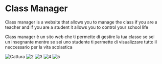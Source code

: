 # Class Manager
Class manager is a website that allows you to manage the class if you are a teacher and if you are a student it allows you to control your school life


Class manager è un sito web che ti permette di gestire la tua classe se sei un insegnante mentre se sei uno studente ti permette di visualizzare tutto il neccessario per la vita scolastica

![Cattura](https://user-images.githubusercontent.com/110239117/187040675-5e93ec9a-b819-41b0-9434-544b4808d7c4.PNG)
![2](https://user-images.githubusercontent.com/110239117/187040677-90f76a82-3feb-4c93-813f-28bab8de3875.PNG)
![3](https://user-images.githubusercontent.com/110239117/187040680-8a1f3257-10ef-4681-a33e-1bdaee5cf6f2.PNG)
![4](https://user-images.githubusercontent.com/110239117/187040682-decef883-3b15-490c-ba48-d47b97a4eabd.PNG)
![5](https://user-images.githubusercontent.com/110239117/187040683-70daa45d-7785-4dcb-ab50-8bdc798c4e04.PNG)
